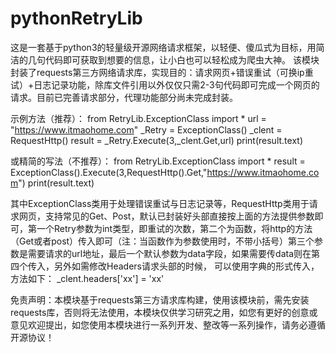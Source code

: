 # pythonRetryLib
这是一套基于python3的轻量级开源网络请求框架，以轻便、傻瓜式为目标，用简洁的几句代码即可获取到想要的信息，让小白也可以轻松成为爬虫大神。
该模块封装了requests第三方网络请求库，实现目的：请求网页+错误重试（可换ip重试）+日志记录功能，除库文件引用以外仅仅只需2-3句代码即可完成一个网页的请求。目前已完善请求部分，代理功能部分尚未完成封装。

示例方法（推荐）： 
from RetryLib.ExceptionClass import *
url = "https://www.itmaohome.com" 
_Retry = ExceptionClass() 
_clent = RequestHttp() 
result = _Retry.Execute(3,_clent.Get,url) 
print(result.text)

或精简的写法（不推荐）： 
from RetryLib.ExceptionClass import * 
result = ExceptionClass().Execute(3,RequestHttp().Get,"https://www.itmaohome.com") 
print(result.text)

其中ExceptionClass类用于处理错误重试与日志记录等，RequestHttp类用于请求网页，支持常见的Get、Post，默认已封装好头部直接按上面的方法提供参数即可，第一个Retry参数为int类型，即重试的次数，第二个为函数，将http的方法（Get或者post）传入即可（注：当函数作为参数使用时，不带小括号）第三个参数是需要请求的url地址，最后一个默认参数为data字段，如果需要传data则在第四个传入，另外如需修改Headers请求头部的时候， 可以使用字典的形式传入，方法如下： _clent.headers['xx'] = 'xx'

免责声明：本模块基于requests第三方请求库构建，使用该模块前，需先安装requests库，否则将无法使用，本模块仅供学习研究之用，如您有更好的创意或意见欢迎提出，如您使用本模块进行一系列开发、整改等一系列操作，请务必遵循开源协议！
